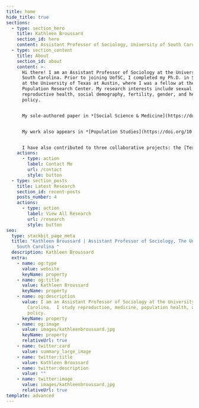 ```yaml
---
title: home
hide_title: true
sections:
  - type: section_hero
    title: Kathleen Broussard
    section_id: hero
    content: Assistant Professor of Sociology, University of South Carolina
  - type: section_content
    title: About
    section_id: about
    content: >-
      Hi there! I am an Assistant Professor of Sociology at the University of
      South Carolina. Prior to joining UofSC, I completed my Ph.D. in Sociology
      at the University of Texas at Austin, where I was a fellow at the
      Population Research Center. My research interests include sexual and
      reproductive health, social demography, fertility, gender, and health
      policy.


      My sole-authored paper in *[Social Science & Medicine](https://doi.org/10.1016/j.socscimed.2019.112686)* analyzes the narratives of 68 women living in two countries where abortion access was highly restricted (Ireland and Northern Ireland). These women either left the country to receive clinic-based care or obtained medications through informal channels to self-manage an abortion at home. In this work, I situate self-managed abortion within the continuum of (de)medicalization and reveal the ways medical technology and healthcare provision shape individual perceptions and beliefs about pain, the body, and the environment where care is received. 


      My work also appears in *[Population Studies](https://doi.org/10.1080/00324728.2020.1737188),[ Contraception](https://www.sciencedirect.com/science/article/pii/S0010782419303920?via%3Dihub), [American Journal of Public Health](https://doi.org/10.2105/AJPH.2019.305369), [Perspectives on Sexual and Reproductive Health](https://onlinelibrary.wiley.com/doi/full/10.1363/psrh.12073), [American Journal of Obstetrics & Gynecology](https://doi.org/10.1016/j.ajog.2020.02.026),* and *[BMJ Sexual and Reproductive Health](https://srh.bmj.com/content/44/3/181).* It has also been featured across major news outlets, including *[The New York Times](https://www.nytimes.com/2019/09/20/upshot/abortion-pills-rising-use.html)* and *[The Atlantic.](https://www.theatlantic.com/health/archive/2018/07/after-abortion-is-illegal/565430/)* In support of my research, I was awarded the 2019 Emerging Scholars in Family Planning grant from the Society of Family Planning and the NICHD Pre-Doctoral Training Fellowship in Demography. 


      I have also contributed to three collaborative projects: the [Texas Policy Evaluation Project](https://liberalarts.utexas.edu/txpep/) (TxPEP), which evaluates the impact of reproductive health legislation in Texas; [Project SANA](https://www.projectsana.org/), a nationwide study of self-managed abortion; and [Tsogolo la Thanzi](https://tsogololathanzi.uchicago.edu/) (TLT), a longitudinal study examining young young people's reproductive goals and behaviors amidst an AIDS epidemic in Southern Malawi.
    actions:
      - type: action
        label: Contact Me
        url: /contact
        style: button
  - type: section_posts
    title: Latest Research
    section_id: recent-posts
    posts_number: 4
    actions:
      - type: action
        label: View All Research
        url: /research
        style: button
seo:
  type: stackbit_page_meta
  title: "Kathleen Broussard | Assistant Professor of Sociology, The University of
    South Carolina "
  description: Kathleen Broussard
  extra:
    - name: og:type
      value: website
      keyName: property
    - name: og:title
      value: Kathleen Broussard
      keyName: property
    - name: og:description
      value: I am an Assistant Professor of Sociology at the University of South
        Carolina.  I study reproduction, medicine, population health, and social
        policy.
      keyName: property
    - name: og:image
      value: images/kathleenbroussard.jpg
      keyName: property
      relativeUrl: true
    - name: twitter:card
      value: summary_large_image
    - name: twitter:title
      value: Kathleen Broussard
    - name: twitter:description
      value: ""
    - name: twitter:image
      value: images/kathleenbroussard.jpg
      relativeUrl: true
template: advanced
---
```

